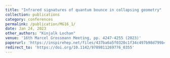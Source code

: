 ```yaml
---
title: "Infrared signatures of quantum bounce in collapsing geometry"
collection: publications
category: conferences
permalink: /publication/MG16_1/
date: Jan 24, 2023
other_authors: "Kinjalk Lochan"
venue: '16th Marcel Grossmann Meeting, pp. 4247-4255 (2023)'
paperurl: 'https://inspirehep.net/files/437ba6a5f0320c1f34c497b98d799b47'
redirect_to: 'https://doi.org/10.1142/9789811269776_0355'
---
```


